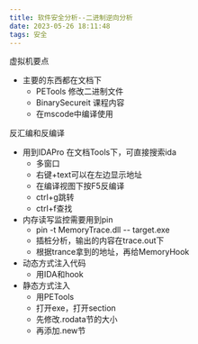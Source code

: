 ```yaml
---
title: 软件安全分析--二进制逆向分析
date: 2023-05-26 18:11:48
tags: 安全
---
```



虚拟机要点
- 主要的东西都在文档下
  - PETools 修改二进制文件
  - BinarySecureit 课程内容
  - 在mscode中编译使用
  
反汇编和反编译
- 用到IDAPro 在文档Tools下，可直接搜索ida
  - 多窗口
  - 右键+text可以在左边显示地址
  - 在编译视图下按F5反编译
  - ctrl+g跳转
  - ctrl+f查找
- 内存读写监控需要用到pin
  - pin -t MemoryTrace.dll -- target.exe
  - 插桩分析，输出的内容在trace.out下
  - 根据trance拿到的地址，再给MemoryHook
- 动态方式注入代码
  - 用IDA和hook
- 静态方式注入
  - 用PETools
  - 打开exe，打开section
  - 先修改.rodata节的大小
  - 再添加.new节